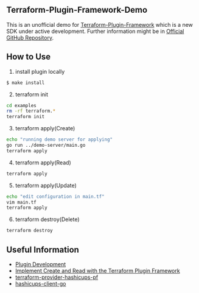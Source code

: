## Terraform-Plugin-Framework-Demo
This is an unofficial demo for [Terraform-Plugin-Framework](https://www.terraform.io/docs/plugin/framework/) which is a new SDK under active development.
Further information might be in [Official GitHub Repository](https://github.com/hashicorp/terraform-plugin-framework).

## How to Use
1. install plugin locally

```bash
$ make install
```

2. terraform init

```bash
cd examples
rm -rf terraform.*
terraform init
```

3. terraform apply(Create)

```bash
echo "running demo server for applying"
go run ../demo-server/main.go
terraform apply
```

4. terraform apply(Read)

```bash
terraform apply
```

5. terraform apply(Update)

```bash
echo "edit configuration in main.tf"
vim main.tf
terraform apply
```

6. terraform destroy(Delete)

```bash
terraform destroy
```

## Useful Information
- [Plugin Development](https://www.terraform.io/docs/extend/index.html)
- [Implement Create and Read with the Terraform Plugin Framework](https://learn.hashicorp.com/tutorials/terraform/plugin-framework-create)
- [terraform-provider-hashicups-pf](https://github.com/hashicorp/terraform-provider-hashicups-pf)
- [hashicups-client-go](https://github.com/hashicorp-demoapp/hashicups-client-go)
